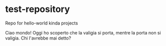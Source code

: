 # test-repository
Repo for hello-world kinda projects

Ciao mondo!
Oggi ho scoperto che la valigia si porta, mentre la porta non si valigia. Chi l'avrebbe mai detto?
